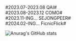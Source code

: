 
<div align="left">

#2023.07-2023.08 QAI# <br>
#2023.08-2023.12 COMO# <br>
#2023.11-ING...  SEJONGPEER# <br>
#2024.02-ING...  FicnicFlick#
</div>


 ![Anurag's GitHub stats](https://github-readme-stats.vercel.app/api?username=kimjuyoung99&show_icons=true&theme=radical)
<!--
**kimjuyoung99/kimjuyoung99** is a ✨ _special_ ✨ repository because its `README.md` (this file) appears on your GitHub profile.

Here are some ideas to get you started:
<div>
2023.07-2023.08 QAI
2023.08-2023.12 COMO
2023.11-ING...  SEJONGPEER
</div>

- 🔭 I’m currently working on ...
- 🌱 I’m currently learning ...
- 👯 I’m looking to collaborate on ...
- 🤔 I’m looking for help with ...
- 💬 Ask me about ...
- 📫 How to reach me: ...
- 😄 Pronouns: ...
- ⚡ Fun fact: ...
-->

